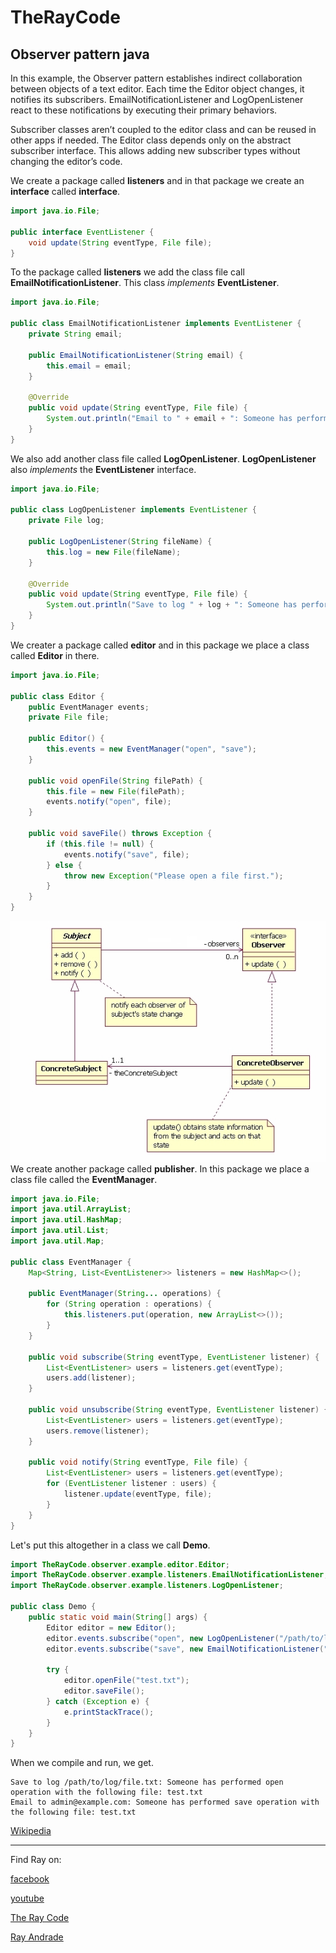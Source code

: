 # TheRayCode
## Observer pattern java

In this example, the Observer pattern establishes indirect collaboration between objects of a text editor. Each time the Editor object changes, it notifies its subscribers. EmailNotificationListener and LogOpenListener react to these notifications by executing their primary behaviors.

Subscriber classes aren’t coupled to the editor class and can be reused in other apps if needed. The Editor class depends only on the abstract subscriber interface. This allows adding new subscriber types without changing the editor’s code.

We create a package called **listeners** and in that package we create an **interface** called **interface**.
```java
import java.io.File;

public interface EventListener {
    void update(String eventType, File file);
}
```

To the package called **listeners** we add the class file call **EmailNotificationListener**.
This class *implements* **EventListener**.

```java
import java.io.File;

public class EmailNotificationListener implements EventListener {
    private String email;

    public EmailNotificationListener(String email) {
        this.email = email;
    }

    @Override
    public void update(String eventType, File file) {
        System.out.println("Email to " + email + ": Someone has performed " + eventType + " operation with the following file: " + file.getName());
    }
}
```

We also add another class file called **LogOpenListener**.
**LogOpenListener** also *implements* the **EventListener** interface.
```java
import java.io.File;

public class LogOpenListener implements EventListener {
    private File log;

    public LogOpenListener(String fileName) {
        this.log = new File(fileName);
    }

    @Override
    public void update(String eventType, File file) {
        System.out.println("Save to log " + log + ": Someone has performed " + eventType + " operation with the following file: " + file.getName());
    }
}
```



We creater a package called **editor** and in this package we place a class called **Editor** in there. 


```java
import java.io.File;

public class Editor {
    public EventManager events;
    private File file;

    public Editor() {
        this.events = new EventManager("open", "save");
    }

    public void openFile(String filePath) {
        this.file = new File(filePath);
        events.notify("open", file);
    }

    public void saveFile() throws Exception {
        if (this.file != null) {
            events.notify("save", file);
        } else {
            throw new Exception("Please open a file first.");
        }
    }
}
```
![Observer](/UMLs/images/Observer/Observer-3.jpg)
We create another package called **publisher**. In this package we place a class file called the **EventManager**.

```java
import java.io.File;
import java.util.ArrayList;
import java.util.HashMap;
import java.util.List;
import java.util.Map;

public class EventManager {
    Map<String, List<EventListener>> listeners = new HashMap<>();

    public EventManager(String... operations) {
        for (String operation : operations) {
            this.listeners.put(operation, new ArrayList<>());
        }
    }

    public void subscribe(String eventType, EventListener listener) {
        List<EventListener> users = listeners.get(eventType);
        users.add(listener);
    }

    public void unsubscribe(String eventType, EventListener listener) {
        List<EventListener> users = listeners.get(eventType);
        users.remove(listener);
    }

    public void notify(String eventType, File file) {
        List<EventListener> users = listeners.get(eventType);
        for (EventListener listener : users) {
            listener.update(eventType, file);
        }
    }
}
```
Let's put this altogether in a class we call **Demo**.
```java
import TheRayCode.observer.example.editor.Editor;
import TheRayCode.observer.example.listeners.EmailNotificationListener;
import TheRayCode.observer.example.listeners.LogOpenListener;

public class Demo {
    public static void main(String[] args) {
        Editor editor = new Editor();
        editor.events.subscribe("open", new LogOpenListener("/path/to/log/file.txt"));
        editor.events.subscribe("save", new EmailNotificationListener("admin@example.com"));

        try {
            editor.openFile("test.txt");
            editor.saveFile();
        } catch (Exception e) {
            e.printStackTrace();
        }
    }
}
```

When we compile and run, we get.
```run
Save to log /path/to/log/file.txt: Someone has performed open operation with the following file: test.txt
Email to admin@example.com: Someone has performed save operation with the following file: test.txt
```

[Wikipedia](https://en.wikipedia.org/wiki/Observer_pattern)

----------------------------------------------------------------------------------------------------

Find Ray on:

[facebook](https://www.facebook.com/TheRayCode/)

[youtube](https://www.youtube.com/user/AndradeRay/)

[The Ray Code](https://www.RayAndrade.com)

[Ray Andrade](https://www.RayAndrade.org)
